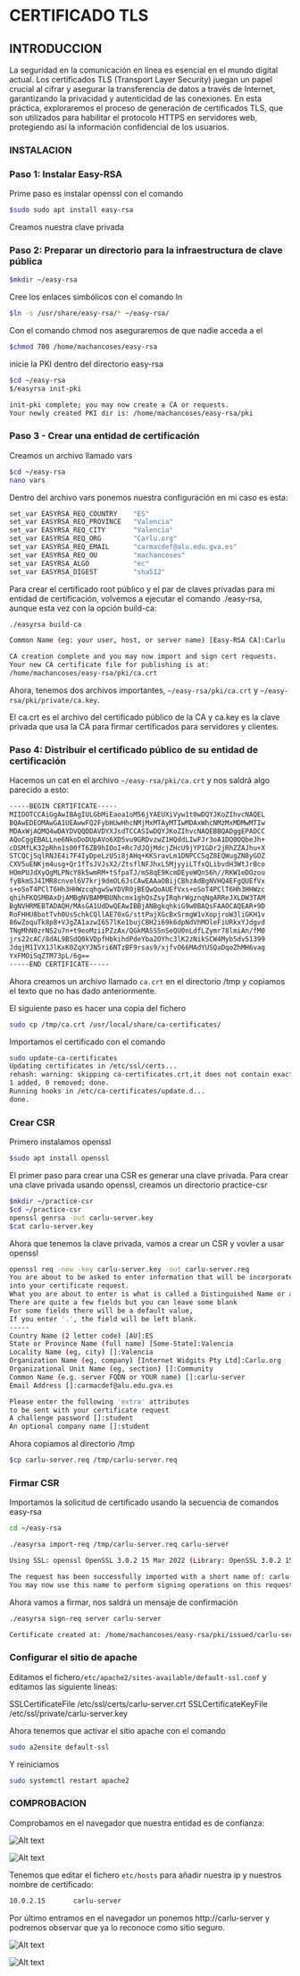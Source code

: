 # CERTIFICADO TLS 

## INTRODUCCION 

La seguridad en la comunicación en línea es esencial en el mundo digital actual. Los certificados TLS (Transport Layer Security) juegan un papel crucial al cifrar y asegurar la transferencia de datos a través de Internet, garantizando la privacidad y autenticidad de las conexiones. En esta práctica, exploraremos el proceso de generación de certificados TLS, que son utilizados para habilitar el protocolo HTTPS en servidores web, protegiendo así la información confidencial de los usuarios.

### INSTALACION


### Paso 1: Instalar Easy-RSA

Prime paso es instalar openssl con el comando 
```bash
$sudo sudo apt install easy-rsa
```
Creamos nuestra clave privada 

### Paso 2: Preparar un directorio para la infraestructura de clave pública


```bash
$mkdir ~/easy-rsa
```
Cree los enlaces simbólicos con el comando ln
```bash
$ln -s /usr/share/easy-rsa/* ~/easy-rsa/
```
Con el comando chmod nos aseguraremos de que nadie acceda a el

```bash
$chmod 700 /home/machancoses/easy-rsa
```
inicie la PKI dentro del directorio easy-rsa

```bash
$cd ~/easy-rsa
$/easyrsa init-pki

init-pki complete; you may now create a CA or requests.
Your newly created PKI dir is: /home/machancoses/easy-rsa/pki
```

### Paso 3 - Crear una entidad de certificación

Creamos un archivo llamado vars

```bash
$cd ~/easy-rsa
nano vars
```

Dentro del archivo vars ponemos nuestra configuración en mi caso es esta:

```bash
set_var EASYRSA_REQ_COUNTRY    "ES"
set_var EASYRSA_REQ_PROVINCE   "Valencia"
set_var EASYRSA_REQ_CITY       "Valencia"
set_var EASYRSA_REQ_ORG        "Carlu.org"
set_var EASYRSA_REQ_EMAIL      "carmacdef@alu.edu.gva.es"
set_var EASYRSA_REQ_OU         "machancoses"
set_var EASYRSA_ALGO           "ec"
set_var EASYRSA_DIGEST         "sha512"
```

Para crear el certificado root público y el par de claves privadas para mi entidad de certificación, volvemos a ejecutar el comando ./easy-rsa, aunque esta vez con la opción build-ca:

```bash
./easyrsa build-ca

Common Name (eg: your user, host, or server name) [Easy-RSA CA]:Carlu

CA creation complete and you may now import and sign cert requests.
Your new CA certificate file for publishing is at:
/home/machancoses/easy-rsa/pki/ca.crt
```

Ahora, tenemos dos archivos importantes, `~/easy-rsa/pki/ca.crt` y `~/easy-rsa/pki/private/ca.key`.

El ca.crt es el archivo del certificado público de la CA y ca.key es la clave privada que usa la CA para firmar certificados para servidores y clientes.

### Paso 4: Distribuir el certificado público de su entidad de certificación

Hacemos un cat en el archivo `~/easy-rsa/pki/ca.crt` y nos saldrá algo parecido a esto:

```bash
-----BEGIN CERTIFICATE-----
MIIDOTCCAiGgAwIBAgIULGbMiEaoa1oM56jYAEUXiVyw1t0wDQYJKoZIhvcNAQEL
BQAwEDEOMAwGA1UEAwwFQ2FybHUwHhcNMjMxMTAyMTIwMDAxWhcNMzMxMDMwMTIw
MDAxWjAQMQ4wDAYDVQQDDAVDYXJsdTCCASIwDQYJKoZIhvcNAQEBBQADggEPADCC
AQoCggEBALLne6NkoDoDUpAVo6XD5vu9GRDvzwZ1HQddLIwFJr3oA1DQ0OQbeJh+
cDSMfLK32pRhn1s00fT6ZB9hIOoI+Rc7dJQjMdcjZHcU9jYP1GDr2jRhZZAJhu+X
STCQCjSqlRNJE4i7F4IyDpeLzUSi8jAHq+KKSravLm1DNPCCSqZ8EQWugZN8yGOZ
CXV5uENKjm4usg+Qr1fTsJVJsX2/ZtsflNFJhxL5MjyyiLTfxQLibvdH3WtJrBco
HOmPUJdXyQgMLPNcY8k5wmRM+tSfpaTJ/mS8qE9KcmDEyeWQnS6h//RKW1eDOzou
fyBkmSJ4IMR8cnvel6V7krj9dmOL6JsCAwEAAaOBijCBhzAdBgNVHQ4EFgQUEfVx
s+oSoT4PClT6Hh3HHWzcqhgwSwYDVR0jBEQwQoAUEfVxs+oSoT4PClT6Hh3HHWzc
qhihFKQSMBAxDjAMBgNVBAMMBUNhcmx1ghQsZsyIRqhrWgznqNgARReJXLDW3TAM
BgNVHRMEBTADAQH/MAsGA1UdDwQEAwIBBjANBgkqhkiG9w0BAQsFAAOCAQEAR+9D
RoFHHU8botTvh0UsSchkCQllAE70xG/sttPajXGcBxSrmgW1vXopjroW3liGKH1v
86wZoquTk8p8+VJgZA1azwI657lKe1bujCBH2i69k6dpNdVhMOleFiURkxYJdgvd
TNgMhN0zrNS2u7n+t9eoMziiPZzAx/QGkMASS5nSeQU0nLdfLZymr78lmiAn/fM0
jrs22cAC/8dAL9BSdQ0kVDpfHbkihdPdeYba2OYhc3lK2zNikSCW4Myb5dv51399
JdqjM1IVX1JlKxK0ZqXYJN5ri6NTzBF9rsas9/xjfvO66MAdYUSQaDqoZhMH6vag
YxFMOiSqZTM73pL/6g==
-----END CERTIFICATE-----
```
Ahora creamos un archivo llamado `ca.crt` en el directorio /tmp y copiamos el texto que no has dado anteriormente.

El siguiente paso es hacer una copia del fichero 
```bash
sudo cp /tmp/ca.crt /usr/local/share/ca-certificates/
```

Importamos el certificado con el comando
```bash
sudo update-ca-certificates
Updating certificates in /etc/ssl/certs...
rehash: warning: skipping ca-certificates.crt,it does not contain exactly one certificate or CRL
1 added, 0 removed; done.
Running hooks in /etc/ca-certificates/update.d...
done.
```

### Crear CSR 

Primero instalamos openssl 
```bash
$sudo apt install openssl
```

El primer paso para crear una CSR es generar una clave privada. Para crear una clave privada usando openssl, creamos un directorio practice-csr

```bash
$mkdir ~/practice-csr
$cd ~/practice-csr
openssl genrsa -out carlu-server.key
$cat carlu-server.key
```
Ahora que tenemos la clave privada, vamos a crear un CSR y vovler a usar openssl

```bash
openssl req -new -key carlu-server.key -out carlu-server.req
You are about to be asked to enter information that will be incorporated
into your certificate request.
What you are about to enter is what is called a Distinguished Name or a DN.
There are quite a few fields but you can leave some blank
For some fields there will be a default value,
If you enter '.', the field will be left blank.
-----
Country Name (2 letter code) [AU]:ES
State or Province Name (full name) [Some-State]:Valencia
Locality Name (eg, city) []:Valencia
Organization Name (eg, company) [Internet Widgits Pty Ltd]:Carlu.org
Organizational Unit Name (eg, section) []:Community
Common Name (e.g. server FQDN or YOUR name) []:carlu-server
Email Address []:carmacdef@alu.edu.gva.es

Please enter the following 'extra' attributes
to be sent with your certificate request
A challenge password []:student
An optional company name []:student
```

Ahora copiamos al directorio /tmp

```bash
$cp carlu-server.req /tmp/carlu-server.req
```

### Firmar CSR

Importamos la solicitud de certificado usando la secuencia de comandos easy-rsa
```bash
cd ~/easy-rsa

./easyrsa import-req /tmp/carlu-server.req carlu-server

Using SSL: openssl OpenSSL 3.0.2 15 Mar 2022 (Library: OpenSSL 3.0.2 15 Mar 2022)

The request has been successfully imported with a short name of: carlu-server
You may now use this name to perform signing operations on this request.
```

Ahora vamos a firmar, nos saldrá un mensaje de confirmación

```bash
./easyrsa sign-req server carlu-server

Certificate created at: /home/machancoses/easy-rsa/pki/issued/carlu-server.crt
```

### Configurar el sitio de apache

Editamos el fichero`/etc/apache2/sites-available/default-ssl.conf` y editamos las siguiente líneas:

SSLCertificateFile      /etc/ssl/certs/carlu-server.crt
SSLCertificateKeyFile /etc/ssl/private/carlu-server.key

Ahora tenemos que activar el sitio apache con el comando 

```bash
sudo a2ensite default-ssl
```
Y reiniciamos

```bash
sudo systemctl restart apache2
```
### COMPROBACION
Comprobamos en el navegador que nuestra entidad es de confianza:

![Alt text](image.png)

![Alt text](image-1.png)

Tenemos que editar el fichero `etc/hosts` para añadir nuestra ip y nuestros nombre de certificado:

```bash
10.0.2.15       carlu-server
```

Por último entramos en el navegador un ponemos http://carlu-server y podremos observar que ya lo reconoce como sitio seguro.

![Alt text](image-2.png)

![Alt text](image-3.png)

















